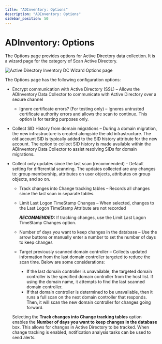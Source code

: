 ```yaml
---
title: "ADInventory: Options"
description: "ADInventory: Options"
sidebar_position: 50
---
```


# ADInventory: Options

The Options page provides options for Active Directory data collection. It is a wizard page for the
category of Scan Active Directory.

![Active Directory Inventory DC Wizard Options page](/img/product_docs/accessanalyzer/12.0/admin/datacollector/adinventory/options.webp)

The Options page has the following configuration options:

- Encrypt communication with Active Directory (SSL) – Allows the ADInventory Data Collector to
  communicate with Active Directory over a secure channel

    - Ignore certificate errors? (For testing only) – Ignores untrusted certificate authority errors
      and allows the scan to continue. This option is for testing purposes only.

- Collect SID History from domain migrations – During a domain migration, the new infrastructure is
  created alongside the old infrastructure. The old account SID is typically added to the SID
  history attribute for the new account. The option to collect SID history is made available within
  the ADInventory Data Collector to assist resolving SIDs for domain migrations.
- Collect only updates since the last scan (recommended) – Default setting for differential
  scanning. The updates collected are any changes to: group membership, attributes on user objects,
  attributes on group objects, and so on.

    - Track changes into Change tracking tables – Records all changes since the last scan in
      separate tables
    - Limit Last Logon TimeStamp Changes – When selected, changes to the Last Logon TimeStamp
      Attribute are not recorded

        **_RECOMMENDED:_** If tracking changes, use the Limit Last Logon TimeStamp Changes option.

    - Number of days you want to keep changes in the database – Use the arrow buttons or manually
      enter a number to set the number of days to keep changes
    - Target previously scanned domain controller – Collects updated information from the last
      domain controller targeted to reduce the scan time. Below are some considerations:

        - If the last domain controller is unavailable, the targeted domain controller is the
          specified domain controller from the host list. If using the domain name, it attempts to
          find the last scanned domain controller.
        - If that domain controller is determined to be unavailable, then it runs a full scan on the
          next domain controller that responds. Then, it will scan the new domain controller for
          changes going forward.

    Selecting the **Track changes into Change tracking tables** option enables the **Number of days
    you want to keep changes in the database** box. This allows for changes in Active Directory to
    be tracked. When change tracking is enabled, notification analysis tasks can be used to send
    alerts.
